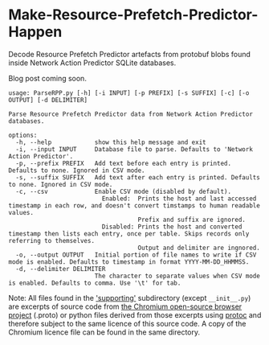 # Make-Resource-Prefetch-Predictor-Happen
Decode Resource Prefetch Predictor artefacts from protobuf blobs found inside Network Action Predictor SQLite databases.

Blog post coming soon.


```
usage: ParseRPP.py [-h] [-i INPUT] [-p PREFIX] [-s SUFFIX] [-c] [-o OUTPUT] [-d DELIMITER]

Parse Resource Prefetch Predictor data from Network Action Predictor databases.

options:
  -h, --help            show this help message and exit
  -i, --input INPUT     Database file to parse. Defaults to 'Network Action Predictor'.
  -p, --prefix PREFIX   Add text before each entry is printed. Defaults to none. Ignored in CSV mode.
  -s, --suffix SUFFIX   Add text after each entry is printed. Defaults to none. Ignored in CSV mode.
  -c, --csv             Enable CSV mode (disabled by default).
                          Enabled:  Prints the host and last accessed timestamp in each row, and doesn't convert timstamps to human readable values.
                                    Prefix and suffix are ignored.
                          Disabled: Prints the host and converted timestamp then lists each entry, once per table. Skips records only referring to themselves.
                                    Output and delimiter are ingnored.
  -o, --output OUTPUT   Initial portion of file names to write if CSV mode is enabled. Defaults to timestamp in format YYYY-MM-DD_HHMMSS.
  -d, --delimiter DELIMITER
                        The character to separate values when CSV mode is enabled. Defaults to comma. Use '\t' for tab.
```


Note: All files found in the ['supporting'](/supporting) subdirectory (except ```__init__.py```) are excerpts of source code from [the Chromium open-source browser project](https://source.chromium.org/chromium/chromium/src/+/main:) (.proto) or python files derived from those excerpts using [protoc](https://protobuf.dev/installation/) and therefore subject to the same licence of this source code. A copy of the Chromium licence file can be found in the same directory.